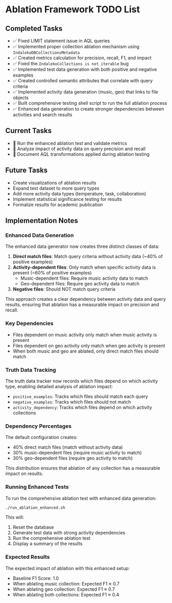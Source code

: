 # Ablation Framework TODO List

## Completed Tasks
- ✅ Fixed LIMIT statement issue in AQL queries
- ✅ Implemented proper collection ablation mechanism using `IndalekoDBCollectionsMetadata`
- ✅ Created metrics calculation for precision, recall, F1, and impact
- ✅ Fixed the `IndalekoCollections is not iterable` bug
- ✅ Implemented test data generation with both positive and negative examples
- ✅ Created controlled semantic attributes that correlate with query criteria
- ✅ Implemented activity data generation (music, geo) that links to file objects
- ✅ Built comprehensive testing shell script to run the full ablation process
- ✅ Enhanced data generation to create stronger dependencies between activities and search results

## Current Tasks
- 🔄 Run the enhanced ablation test and validate metrics
- 🔄 Analyze impact of activity data on query precision and recall
- 🔄 Document AQL transformations applied during ablation testing

## Future Tasks
- Create visualizations of ablation results
- Expand test dataset to more query types
- Add more activity data types (temperature, task, collaboration)
- Implement statistical significance testing for results
- Formalize results for academic publication

## Implementation Notes

### Enhanced Data Generation
The enhanced data generator now creates three distinct classes of data:

1. **Direct match files**: Match query criteria without activity data (~40% of positive examples)
2. **Activity-dependent files**: Only match when specific activity data is present (~60% of positive examples)
   - Music-dependent files: Require music activity data to match
   - Geo-dependent files: Require geo activity data to match
3. **Negative files**: Should NOT match query criteria

This approach creates a clear dependency between activity data and query results, ensuring that ablation has a measurable impact on precision and recall.

### Key Dependencies
- Files dependent on music activity only match when music activity is present
- Files dependent on geo activity only match when geo activity is present
- When both music and geo are ablated, only direct match files should match

### Truth Data Tracking
The truth data tracker now records which files depend on which activity type, enabling detailed analysis of ablation impact:

- `positive_examples`: Tracks which files should match each query
- `negative_examples`: Tracks which files should not match
- `activity_dependency`: Tracks which files depend on which activity collections

### Dependency Percentages
The default configuration creates:
- 40% direct match files (match without activity data)
- 30% music-dependent files (require music activity to match)
- 30% geo-dependent files (require geo activity to match)

This distribution ensures that ablation of any collection has a measurable impact on results.

### Running Enhanced Tests
To run the comprehensive ablation test with enhanced data generation:
```bash
./run_ablation_enhanced.sh
```

This will:
1. Reset the database
2. Generate test data with strong activity dependencies
3. Run the comprehensive ablation test
4. Display a summary of the results

### Expected Results
The expected impact of ablation with this enhanced setup:
- Baseline F1 Score: 1.0
- When ablating music collection: Expected F1 ≈ 0.7
- When ablating geo collection: Expected F1 ≈ 0.7
- When ablating both collections: Expected F1 ≈ 0.4
